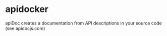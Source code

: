# apidocker
apiDoc creates a documentation from API descriptions in your source code (see apidocjs.com)

